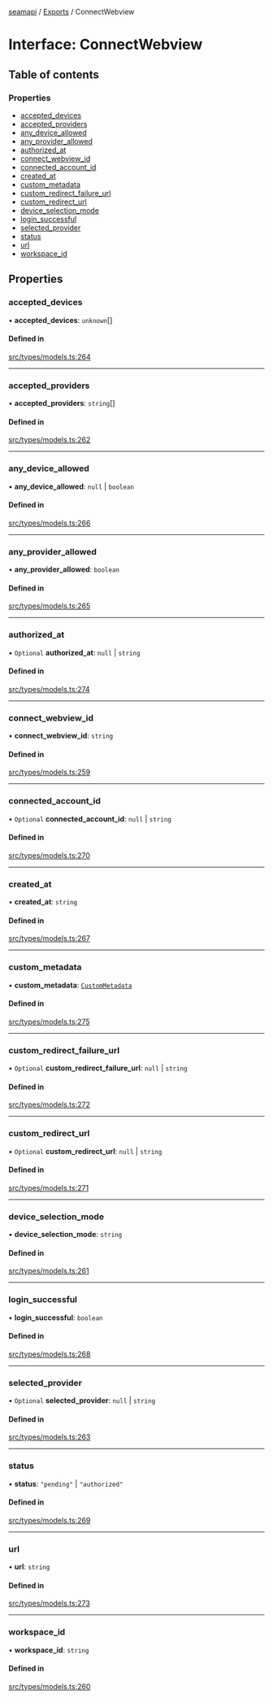 [seamapi](../README.md) / [Exports](../modules.md) / ConnectWebview

# Interface: ConnectWebview

## Table of contents

### Properties

- [accepted\_devices](ConnectWebview.md#accepted_devices)
- [accepted\_providers](ConnectWebview.md#accepted_providers)
- [any\_device\_allowed](ConnectWebview.md#any_device_allowed)
- [any\_provider\_allowed](ConnectWebview.md#any_provider_allowed)
- [authorized\_at](ConnectWebview.md#authorized_at)
- [connect\_webview\_id](ConnectWebview.md#connect_webview_id)
- [connected\_account\_id](ConnectWebview.md#connected_account_id)
- [created\_at](ConnectWebview.md#created_at)
- [custom\_metadata](ConnectWebview.md#custom_metadata)
- [custom\_redirect\_failure\_url](ConnectWebview.md#custom_redirect_failure_url)
- [custom\_redirect\_url](ConnectWebview.md#custom_redirect_url)
- [device\_selection\_mode](ConnectWebview.md#device_selection_mode)
- [login\_successful](ConnectWebview.md#login_successful)
- [selected\_provider](ConnectWebview.md#selected_provider)
- [status](ConnectWebview.md#status)
- [url](ConnectWebview.md#url)
- [workspace\_id](ConnectWebview.md#workspace_id)

## Properties

### accepted\_devices

• **accepted\_devices**: `unknown`[]

#### Defined in

[src/types/models.ts:264](https://github.com/seamapi/javascript/blob/main/src/types/models.ts#L264)

___

### accepted\_providers

• **accepted\_providers**: `string`[]

#### Defined in

[src/types/models.ts:262](https://github.com/seamapi/javascript/blob/main/src/types/models.ts#L262)

___

### any\_device\_allowed

• **any\_device\_allowed**: ``null`` \| `boolean`

#### Defined in

[src/types/models.ts:266](https://github.com/seamapi/javascript/blob/main/src/types/models.ts#L266)

___

### any\_provider\_allowed

• **any\_provider\_allowed**: `boolean`

#### Defined in

[src/types/models.ts:265](https://github.com/seamapi/javascript/blob/main/src/types/models.ts#L265)

___

### authorized\_at

• `Optional` **authorized\_at**: ``null`` \| `string`

#### Defined in

[src/types/models.ts:274](https://github.com/seamapi/javascript/blob/main/src/types/models.ts#L274)

___

### connect\_webview\_id

• **connect\_webview\_id**: `string`

#### Defined in

[src/types/models.ts:259](https://github.com/seamapi/javascript/blob/main/src/types/models.ts#L259)

___

### connected\_account\_id

• `Optional` **connected\_account\_id**: ``null`` \| `string`

#### Defined in

[src/types/models.ts:270](https://github.com/seamapi/javascript/blob/main/src/types/models.ts#L270)

___

### created\_at

• **created\_at**: `string`

#### Defined in

[src/types/models.ts:267](https://github.com/seamapi/javascript/blob/main/src/types/models.ts#L267)

___

### custom\_metadata

• **custom\_metadata**: [`CustomMetadata`](../modules.md#custommetadata)

#### Defined in

[src/types/models.ts:275](https://github.com/seamapi/javascript/blob/main/src/types/models.ts#L275)

___

### custom\_redirect\_failure\_url

• `Optional` **custom\_redirect\_failure\_url**: ``null`` \| `string`

#### Defined in

[src/types/models.ts:272](https://github.com/seamapi/javascript/blob/main/src/types/models.ts#L272)

___

### custom\_redirect\_url

• `Optional` **custom\_redirect\_url**: ``null`` \| `string`

#### Defined in

[src/types/models.ts:271](https://github.com/seamapi/javascript/blob/main/src/types/models.ts#L271)

___

### device\_selection\_mode

• **device\_selection\_mode**: `string`

#### Defined in

[src/types/models.ts:261](https://github.com/seamapi/javascript/blob/main/src/types/models.ts#L261)

___

### login\_successful

• **login\_successful**: `boolean`

#### Defined in

[src/types/models.ts:268](https://github.com/seamapi/javascript/blob/main/src/types/models.ts#L268)

___

### selected\_provider

• `Optional` **selected\_provider**: ``null`` \| `string`

#### Defined in

[src/types/models.ts:263](https://github.com/seamapi/javascript/blob/main/src/types/models.ts#L263)

___

### status

• **status**: ``"pending"`` \| ``"authorized"``

#### Defined in

[src/types/models.ts:269](https://github.com/seamapi/javascript/blob/main/src/types/models.ts#L269)

___

### url

• **url**: `string`

#### Defined in

[src/types/models.ts:273](https://github.com/seamapi/javascript/blob/main/src/types/models.ts#L273)

___

### workspace\_id

• **workspace\_id**: `string`

#### Defined in

[src/types/models.ts:260](https://github.com/seamapi/javascript/blob/main/src/types/models.ts#L260)

